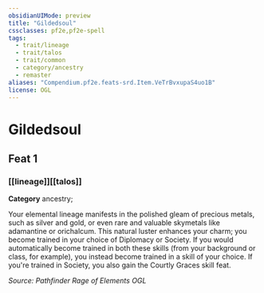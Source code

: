 ```yaml
---
obsidianUIMode: preview
title: "Gildedsoul"
cssclasses: pf2e,pf2e-spell
tags:
  - trait/lineage
  - trait/talos
  - trait/common
  - category/ancestry
  - remaster
aliases: "Compendium.pf2e.feats-srd.Item.VeTrBvxupaS4uo1B"
license: OGL
---
```

# Gildedsoul
## Feat 1
### [[lineage]][[talos]]

**Category** ancestry; 




Your elemental lineage manifests in the polished gleam of precious metals, such as silver and gold, or even rare and valuable skymetals like adamantine or orichalcum. This natural luster enhances your charm; you become trained in your choice of Diplomacy or Society. If you would automatically become trained in both these skills (from your background or class, for example), you instead become trained in a skill of your choice. If you're trained in Society, you also gain the Courtly Graces skill feat.

*Source: Pathfinder Rage of Elements*
*OGL*